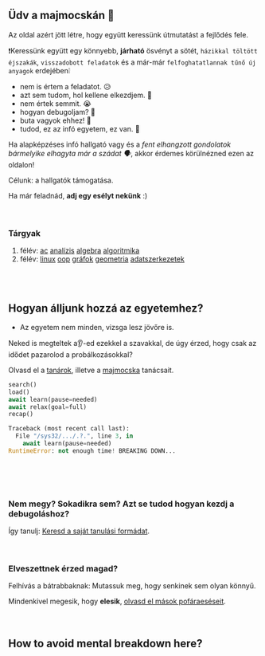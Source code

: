 ## Üdv a majmocskán 🙉

Az oldal azért jött létre, hogy együtt keressünk útmutatást a fejlődés fele.

❗Keressünk együtt egy könnyebb, **járható** ösvényt a sötét, `házikkal töltött éjszakák`, `visszadobott feladatok` és a már-már `felfoghatatlannak tűnő új anyagok` erdejében❕

- nem is értem a feladatot. 😥
- azt sem tudom, hol kellene elkezdjem. 😬
- nem értek semmit. 😭
- hogyan debugoljam? 😤
- buta vagyok ehhez! 🤡
- tudod, ez az infó egyetem, ez van. 🥲

Ha alapképzéses infó hallgató vagy és a _fent elhangzott gondolatok bármelyike elhagyta már a szádat 🗣️_, akkor érdemes körülnézned ezen az oldalon!  

Célunk: a hallgatók támogatása.

Ha már feladnád, **adj egy esélyt nekünk** :)
<br>
<br>
<br>

### Tárgyak
1. félév: [ac]() [analízis]() [algebra]() [algoritmika]() []() 
2. félév: [linux]() [oop]() [gráfok]() [geometria]() [adatszerkezetek]()
<br>
<br>

## Hogyan álljunk hozzá az egyetemhez?

- Az egyetem nem minden, vizsga lesz jövőre is.

Neked is megteltek a👂-ed ezekkel a szavakkal, de úgy érzed, hogy csak az idődet pazarolod a probálkozásokkal?

Olvasd el a [tanárok](), illetve a [majmocska]() tanácsait.

```py
search()
load()
await learn(pause=needed)
await relax(goal=full)
recap()

Traceback (most recent call last):
  File "/sys32/.../.?.", line 3, in 
    await learn(pause=needed)
RuntimeError: not enough time! BREAKING DOWN...
```

<br>
<br>
<br>

### Nem megy? Sokadikra sem? Azt se tudod hogyan kezdj a debugoláshoz?
Így tanulj: [Keresd a saját tanulási formádat]().
<br>
<br>
<br>

### Elveszettnek érzed magad?
Felhívás a bátrabbaknak: Mutassuk meg, hogy senkinek sem olyan könnyű.

Mindenkivel megesik, hogy **elesik**, [olvasd el mások pofáraeséseit]().
<br>
<br>
<br>

## How to avoid mental breakdown here?
